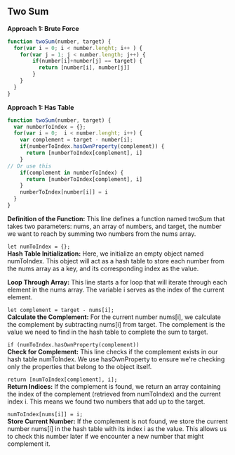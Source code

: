 ## Two Sum
**Approach 1: Brute Force**
```javascript
function twoSum(number, target) {
  for(var i = 0; i < number.lenght; i++ ) {
    for(var j = 1; j < number.length; j++) {
        if(number[i]+number[j] == target) {
          return [number[i], number[j]]
        }
    }
  }
}
```
**Approach 1: Has Table**
```javascript
function twoSum(number, target) {
  var numberToIndex = {};
  for(var i = 0;  i < number.lenght; i++) {
    var complement = target - number[i];
    if(numberToIndex.hasOwnProperty(complement)) {
      return [numberToIndex[complement], i]
    }
// Or use this
    if(complement in numberToIndex) {
      return [numberToIndex[complement], i]
    } 
    numberToIndex[number[i]] = i
  }
}

```
**Definition of the Function:** This line defines a function named twoSum that takes two parameters: nums, an array of numbers, and target, the number we want to reach by summing two numbers from the nums array.

```let numToIndex = {};```<br>
**Hash Table Initialization:** Here, we initialize an empty object named numToIndex. This object will act as a hash table to store each number from the nums array as a key, and its corresponding index as the value.

**Loop Through Array:** This line starts a for loop that will iterate through each element in the nums array. The variable i serves as the index of the current element.

```let complement = target - nums[i];```<br>
**Calculate the Complement:** For the current number nums[i], we calculate the complement by subtracting nums[i] from target. The complement is the value we need to find in the hash table to complete the sum to target.

 ```if (numToIndex.hasOwnProperty(complement))```<br>
**Check for Complement:** This line checks if the complement exists in our hash table numToIndex. We use hasOwnProperty to ensure we're checking only the properties that belong to the object itself.

```return [numToIndex[complement], i];``` <br>
**Return Indices:** If the complement is found, we return an array containing the index of the complement (retrieved from numToIndex) and the current index i. This means we found two numbers that add up to the target.

```numToIndex[nums[i]] = i;```<br>
**Store Current Number:** If the complement is not found, we store the current number nums[i] in the hash table with its index i as the value. This allows us to check this number later if we encounter a new number that might complement it.
